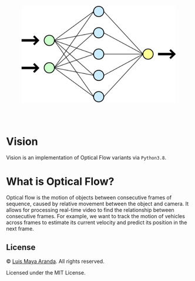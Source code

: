 <br><br>

<p align="center">
<a href="https://github.com/3SUM"><img width="420" src="./logo/nn.png" alt="vision logo"></a>
</p>

<br><br>

# Vision

Vision is an implementation of Optical Flow variants via `Python3.8`.

# What is Optical Flow?

Optical flow is the motion of objects between consecutive
frames of sequence, caused by relative movement between the
object and camera. It allows for processing real-time video
to find the relationship between consecutive frames. For example,
we want to track the motion of vehicles across frames to estimate
its current velocity and predict its position in the next frame.

## License

&copy; [Luis Maya Aranda](https://github.com/3SUM). All rights reserved.

Licensed under the MIT License.